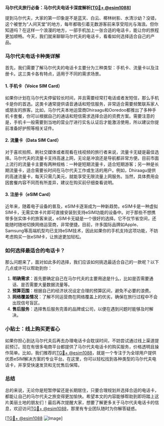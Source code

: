 **马尔代夫旅行必备：马尔代夫电话卡深度解析[[TG💪+ @esim1088](https://t.me/s/esim1088)]**

提到马尔代夫，大家的第一印象是不是蓝天、白云、椰林树影、水清沙幼？没错，这个被誉为“人间天堂”的地方，每年都吸引着无数游客前来享受阳光与海浪。但你知道吗？在这样一个浪漫的地方，一部手机加上一张合适的电话卡，能让你的旅程更加顺畅。今天，我们就来聊聊马尔代夫的电话卡，看看如何选择适合自己的产品。

### 马尔代夫电话卡种类详解

首先，我们需要了解马尔代夫的电话卡主要分为三种类型：手机卡、流量卡以及注册卡。这三类卡各有特点，适用于不同的需求场景。

#### 1. 手机卡（Voice SIM Card）

如果你计划在马尔代夫停留较长时间，并且需要经常打电话或者发短信，那么手机卡是你的首选。这类卡通常提供语音通话和短信服务，非常适合需要频繁联系家人或朋友的旅客。比如，马尔代夫本地运营商Dhiraagu和Ooredoo都推出了多种手机卡套餐，你可以根据自己的通话和短信需求选择合适的资费方案。需要注意的是，手机卡一般需要到当地的营业厅进行实名认证后才能激活使用，所以建议你提前准备好护照等相关证件。

#### 2. 流量卡（Data SIM Card）

对于喜欢拍照、刷社交媒体或者观看在线视频的旅行者来说，流量卡无疑是最佳选择。马尔代夫的流量卡支持高速上网，无论是冲浪还是导航都非常方便。目前市面上流行的流量卡主要有两种规格：一种是短期流量卡，适合短期游客；另一种是长期流量卡，适合需要长时间在马尔代夫工作或生活的用户。例如，Dhiraagu提供的高速流量卡，每天只需几美元，就能享受无限流量上网服务。当然，具体费用会因套餐内容不同而有所差异，建议在购买前仔细查看说明。

#### 3. 注册卡（eSIM Card）

近年来，随着电子设备的普及，eSIM卡逐渐成为一种新趋势。eSIM卡是一种虚拟SIM卡，无需实体卡片即可直接安装到支持eSIM功能的设备中。对于那些不想携带多张实体卡的旅客来说，eSIM卡无疑是一个很好的选择。它不仅节省空间，还能随时随地切换网络运营商，非常便捷。目前，许多国际品牌如Apple、Samsung等高端机型均已支持eSIM技术，因此如果你的手机支持这项功能，不妨考虑购买一张eSIM卡，让旅途更加轻松。

### 如何选择最适合的电话卡？

那么问题来了，面对如此多的选择，我们应该如何挑选最适合自己的一款呢？以下几点或许可以帮助到你：

1. **明确需求**：首先要确定自己在马尔代夫的主要用途是什么，比如是否需要通话、是否需要大量数据流量等。
2. **预算范围**：根据自己的经济状况设定合理的预算区间，避免不必要的浪费。
3. **网络覆盖情况**：了解不同运营商在网络覆盖上的优劣，确保在旅行过程中不会出现信号盲区。
4. **售后服务**：选择售后服务完善的品牌或公司，以便在遇到问题时能够及时解决。

### 小贴士：线上购买更省心

如果你担心到达马尔代夫后再去办理电话卡会耽误时间，不妨尝试通过线上渠道提前预订。现在有很多电商平台都提供了马尔代夫电话卡的购买服务，价格透明且操作简单。比如，我们推荐的[TG💪+ @esim1088](https://t.me/s/esim1088)，就是一个专注于为全球用户提供优质eSIM解决方案的专业平台。在这里，你可以轻松找到各种类型的马尔代夫电话卡，并享受快速发货和无忧售后保障。

### 总结

总的来说，无论你是短暂停留还是长期居住，只要合理规划并选择合适的电话卡，都能让自己的马尔代夫之旅变得更加愉快。希望本文的内容能够帮助到即将踏上这片美丽土地的朋友们！最后再次提醒大家，想要了解更多关于马尔代夫电话卡的信息，欢迎访问[TG💪+ @esim1088](https://t.me/s/esim1088)，那里有专业团队随时为你解答疑惑。

[[TG💪+ @esim1088](https://t.me/s/esim1088) ![Image](https://i.postimg.cc/4NQfJmqS/Snipaste-2025-05-13-00-14-12.png)]